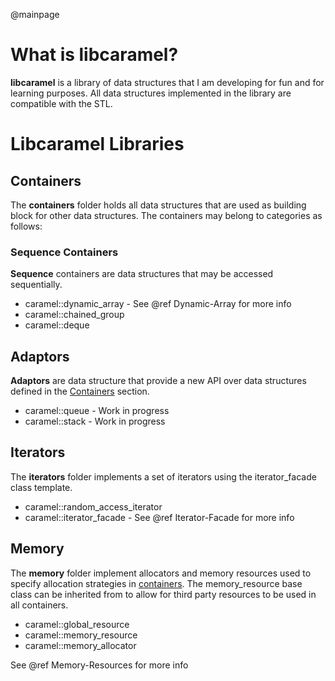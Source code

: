 @mainpage

# What is libcaramel?

**libcaramel** is a library of data structures that I am developing for fun and for learning purposes. All data
structures implemented in the library are compatible with the STL.

# Libcaramel Libraries

## Containers

The **containers** folder holds all data structures that are used as building block for other data structures. The
containers may belong to categories as follows:

### Sequence Containers

**Sequence** containers are data structures that may be accessed sequentially.

- caramel::dynamic_array - See @ref Dynamic-Array for more info
- caramel::chained_group
- caramel::deque

## Adaptors

**Adaptors** are data structure that provide a new API over data structures defined in the [Containers](#Containers)
section.

- caramel::queue - Work in progress
- caramel::stack - Work in progress

## Iterators

The **iterators** folder implements a set of iterators using the iterator_facade class template.

- caramel::random_access_iterator
- caramel::iterator_facade - See @ref Iterator-Facade for more info

## Memory

The **memory** folder implement allocators and memory resources used to specify allocation strategies in
[containers](#Containers). The memory_resource base class can be inherited from to allow for third party resources to be
used in all containers.

- caramel::global_resource
- caramel::memory_resource
- caramel::memory_allocator

See @ref Memory-Resources for more info
